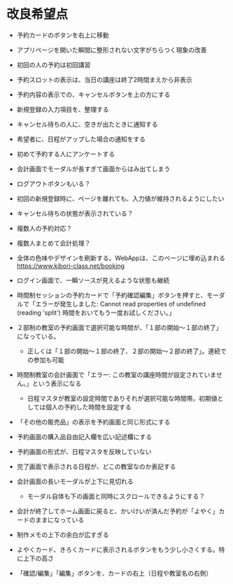 # 改良希望点

- 予約カードのボタンを右上に移動
- アプリページを開いた瞬間に整形されない文字がちらつく現象の改善
- 初回の人の予約は初回講習
- 予約スロットの表示は、当日の講座は終了2時間まえから非表示
- 予約内容の表示での、キャンセルボタンを上の方にする
- 新規登録の入力項目を、整理する
- キャンセル待ちの人に、空きが出たときに通知する
- 希望者に、日程がアップした場合の通知をする
- 初めて予約する人にアンケートする
- 会計画面でモーダルが長すぎて画面からはみ出てしまう
- ログアウトボタンもいる？
- 初回の新規登録時に、ページを離れても、入力値が維持されるようにしたい
- キャンセル待ちの状態が表示されている？
- 複数人の予約対応？
- 複数人まとめて会計処理？
- 全体の色味やデザインを刷新する。WebAppは、このページに埋め込まれる <https://www.kibori-class.net/booking>

- ログイン画面で、一瞬ソースが見えるような状態も継続

- 時間制セッションの予約カードで「予約確認編集」ボタンを押すと、モーダルで「エラーが発生しました: Cannot read properties of undefined (reading 'split') 時間をおいてもう一度お試しください。」
- ２部制の教室の予約画面で選択可能な時間が、「１部の開始〜１部の終了」になっている。
  - 正しくは「１部の開始〜１部の終了、２部の開始〜２部の終了」。連続での参加も可能
- 時間制教室の会計画面で「エラー: この教室の講座時間が設定されていません。」という表示になる
  - 日程マスタが教室の設定時間でありそれが選択可能な時間帯。初期値としては個人の予約した時間を設定する
- 「その他の販売品」の表示を予約画面と同じ形式にする

- 予約画面の購入品自由記入欄を広い記述欄にする
- 予約画面の形式が、日程マスタを反映していない
- 完了画面で表示される日程が、どこの教室なのか表記する
- 会計画面の長いモーダルが上下に見切れる
  - モーダル自体も下の画面と同時にスクロールできるようにする？

- 会計が終了してホーム画面に戻ると、かいけいが済んだ予約が「よやく」カードのままになっている

- 制作メモの上下の余白が広すぎる
- よやくカード、きろくカードに表示されるボタンをもう少し小さくする。特に上下の高さ
- 「確認/編集」「編集」ボタンを、カードの右上（日程や教室名の右側）
